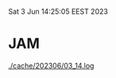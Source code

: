 Sat  3 Jun 14:25:05 EEST 2023
# JAM
<a href='./cache/202306/03_14.log'>./cache/202306/03_14.log</a>
